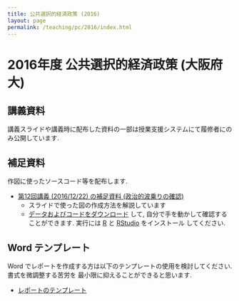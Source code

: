 ```yaml
---
title: 公共選択的経済政策 (2016)
layout: page
permalink: /teaching/pc/2016/index.html
---
```

# 2016年度 公共選択的経済政策 (大阪府大)

## 講義資料

講義スライドや講義時に配布した資料の一部は授業支援システムにて履修者にのみ公開しています.


## 補足資料

作図に使ったソースコード等を配布します.

- [第12回講義 (2016/12/22) の補足資料 (政治的波乗りの確認)](/teaching/pc16_political_surfing.html)
  - スライドで使った図の作成方法を解説しています
  - [データおよびコードをダウンロード](/teaching/pc_files/pc16_political_surfing.zip)
    して, 自分で手を動かして確認することができます. 実行には [R](https://cran.rstudio.com) と [RStudio](https://www.rstudio.com/products/rstudio/download3/) をインストール
    してください.



## Word テンプレート

Word でレポートを作成する方は以下のテンプレートの使用を検討してください. 書式を微調整する苦労を
最小限に抑えることができると思います.

- [レポートのテンプレート](/teaching/pc_files/template_v1.dotx)
